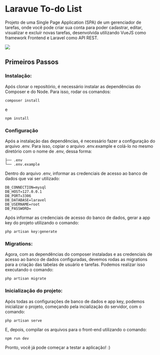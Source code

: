 # Laravue To-do List

Projeto de uma Single Page Application (SPA) de um gerenciador de tarefas, onde você pode criar sua conta para poder cadastrar, editar, visualizar e excluír novas tarefas, desenvolvida utilizando VueJS como framework Frontend e Laravel como API REST.

<image src="public/example.gif"></image>

## Primeiros Passos
### Instalação:
Após clonar o repositório, é necessário instalar as dependências do Composer e do Node. Para isso, rodar os comandos:
    
    composer install

e

    npm install

### Configuração

Após a instalação das dependências, é necessário fazer a configuração do arquivo .env. Para isso, copiar o arquivo .env.example e colá-lo no mesmo diretório com o nome de .env, dessa forma:

    ├── .env 
    └── .env.example

Dentro do arquivo .env, informar as credenciais de acesso ao banco de dados que vai ser utilizado:


    DB_CONNECTION=mysql
    DB_HOST=127.0.0.1
    DB_PORT=3306
    DB_DATABASE=laravel
    DB_USERNAME=root
    DB_PASSWORD=

Após informar as credenciais de acesso do banco de dados, gerar a app key do projeto utilizando o comando:

    php artisan key:generate

### Migrations:

Agora, com as dependências do composer instaladas e as credenciais de acesso ao banco de dados configuradas, devemos rodas as migrations para a criação das tabelas de usuário e tarefas. Podemos realizar isso executando o comando:

    php artisan migrate

### Inicialização do projeto:

Após todas as configurações de banco de dados e app key, podemos inicializar o projeto, começando pela incialização do servidor, com o comando:

    php artisan serve

E, depois, compilar os arquivos para o front-end utilizando o comando:
    
    npm run dev

Pronto, você já pode começar a testar a aplicação! :)